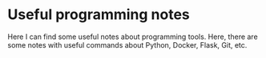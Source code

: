 # Useful programming notes

Here I can find some useful notes about programming tools.
Here, there are some notes with useful commands about Python, Docker, Flask, Git, etc.